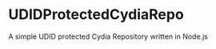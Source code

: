 UDIDProtectedCydiaRepo
======================

A simple UDID protected Cydia Repository written in Node.js
